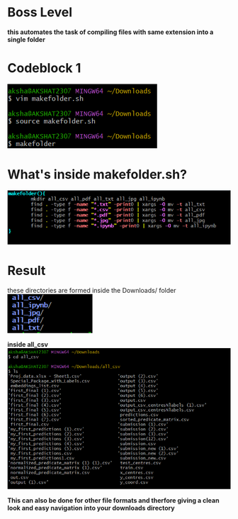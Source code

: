 # Boss Level<br>
**this automates the task of compiling files with same extension into a single folder**<br>

# Codeblock 1
![alt text](../images/image-18.png)<br>

# What's inside makefolder.sh?
![alt text](../images/image-20.png)<br>

# Result
these directories are formed inside the Downloads/ folder<br>
![alt text](../images/image-21.png)<br>

**inside all_csv**
![alt text](../images/image-22.png)<br>

**This can also be done for other file formats and therfore giving a clean look and easy navigation into your downloads directory**
